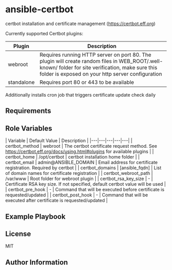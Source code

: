 ansible-certbot
===============

certbot installation and certificate management (https://certbot.eff.org)

Currently supported Certbot plugins:

| Plugin | Description |
|---|---|
| webroot | Requires running HTTP server on port 80. The plugin will create random files in WEB_ROOT/.well-known/ folder for site verification, make sure this folder is exposed on your http server configuration |
| standalone | Requires port 80 or 443 to be available |
  
Additionally installs cron job that triggers certificate update check daily

Requirements
------------


Role Variables
--------------

| Variable | Default Value | Description |
|---|---|---|---|---|
| certbot_method | webroot | The certbot certificate request method. See https://certbot.eff.org/docs/using.html#plugins for available plugins | 
| certbot_home | /opt/certbot | certbot installation home folder |
| certbot_email | admin@ANSIBLE_DOMAIN | Email address for certificate registration. Required by certbot |
| certbot_domains | [ansible_fqdn] |  List of domain names for certificate registration |
| certbot_webroot_path | /var/www | Root folder for webroot plugin |
| certbot_rsa_key_size | - | Certificate RSA key size. If not specified, default certbot value will be used |
| certbot_pre_hook | - | Command that will be executed before certificate is requested/updated | 
| certbot_post_hook | - | Command that will be executed after certificate is requested/updated |


Example Playbook
----------------
 

License
-------

MIT

Author Information
------------------

